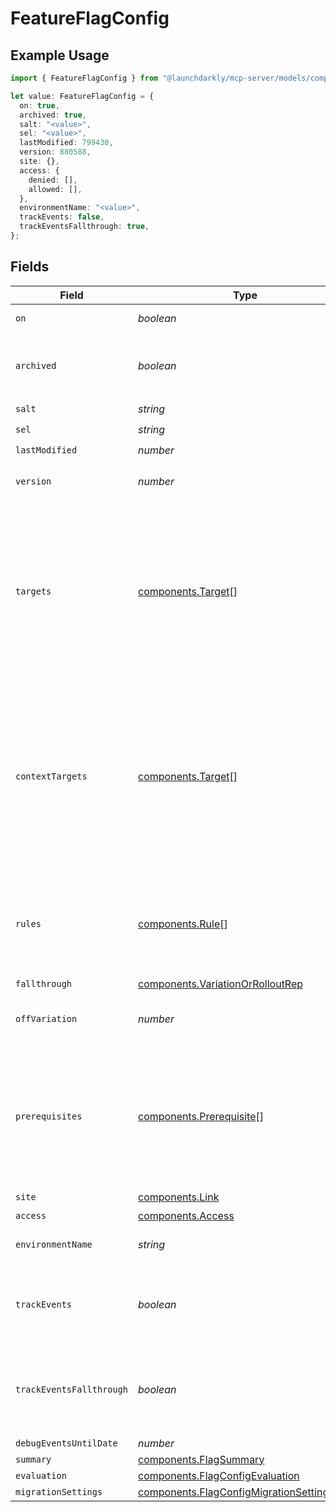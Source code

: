 # FeatureFlagConfig

## Example Usage

```typescript
import { FeatureFlagConfig } from "@launchdarkly/mcp-server/models/components";

let value: FeatureFlagConfig = {
  on: true,
  archived: true,
  salt: "<value>",
  sel: "<value>",
  lastModified: 799430,
  version: 880588,
  site: {},
  access: {
    denied: [],
    allowed: [],
  },
  environmentName: "<value>",
  trackEvents: false,
  trackEventsFallthrough: true,
};
```

## Fields

| Field                                                                                                                                                                    | Type                                                                                                                                                                     | Required                                                                                                                                                                 | Description                                                                                                                                                              |
| ------------------------------------------------------------------------------------------------------------------------------------------------------------------------ | ------------------------------------------------------------------------------------------------------------------------------------------------------------------------ | ------------------------------------------------------------------------------------------------------------------------------------------------------------------------ | ------------------------------------------------------------------------------------------------------------------------------------------------------------------------ |
| `on`                                                                                                                                                                     | *boolean*                                                                                                                                                                | :heavy_check_mark:                                                                                                                                                       | Whether the flag is on                                                                                                                                                   |
| `archived`                                                                                                                                                               | *boolean*                                                                                                                                                                | :heavy_check_mark:                                                                                                                                                       | Boolean indicating if the feature flag is archived                                                                                                                       |
| `salt`                                                                                                                                                                   | *string*                                                                                                                                                                 | :heavy_check_mark:                                                                                                                                                       | N/A                                                                                                                                                                      |
| `sel`                                                                                                                                                                    | *string*                                                                                                                                                                 | :heavy_check_mark:                                                                                                                                                       | N/A                                                                                                                                                                      |
| `lastModified`                                                                                                                                                           | *number*                                                                                                                                                                 | :heavy_check_mark:                                                                                                                                                       | N/A                                                                                                                                                                      |
| `version`                                                                                                                                                                | *number*                                                                                                                                                                 | :heavy_check_mark:                                                                                                                                                       | Version of the feature flag                                                                                                                                              |
| `targets`                                                                                                                                                                | [components.Target](../../models/components/target.md)[]                                                                                                                 | :heavy_minus_sign:                                                                                                                                                       | An array of the individual targets that will receive a specific variation based on their key. Individual targets with a context kind of 'user' are included here.        |
| `contextTargets`                                                                                                                                                         | [components.Target](../../models/components/target.md)[]                                                                                                                 | :heavy_minus_sign:                                                                                                                                                       | An array of the individual targets that will receive a specific variation based on their key. Individual targets with context kinds other than 'user' are included here. |
| `rules`                                                                                                                                                                  | [components.Rule](../../models/components/rule.md)[]                                                                                                                     | :heavy_minus_sign:                                                                                                                                                       | An array of the rules for how to serve a variation to specific targets based on their attributes                                                                         |
| `fallthrough`                                                                                                                                                            | [components.VariationOrRolloutRep](../../models/components/variationorrolloutrep.md)                                                                                     | :heavy_minus_sign:                                                                                                                                                       | N/A                                                                                                                                                                      |
| `offVariation`                                                                                                                                                           | *number*                                                                                                                                                                 | :heavy_minus_sign:                                                                                                                                                       | The ID of the variation to serve when the flag is off                                                                                                                    |
| `prerequisites`                                                                                                                                                          | [components.Prerequisite](../../models/components/prerequisite.md)[]                                                                                                     | :heavy_minus_sign:                                                                                                                                                       | An array of the prerequisite flags and their variations that are required before this flag takes effect                                                                  |
| `site`                                                                                                                                                                   | [components.Link](../../models/components/link.md)                                                                                                                       | :heavy_check_mark:                                                                                                                                                       | N/A                                                                                                                                                                      |
| `access`                                                                                                                                                                 | [components.Access](../../models/components/access.md)                                                                                                                   | :heavy_minus_sign:                                                                                                                                                       | N/A                                                                                                                                                                      |
| `environmentName`                                                                                                                                                        | *string*                                                                                                                                                                 | :heavy_check_mark:                                                                                                                                                       | The environment name                                                                                                                                                     |
| `trackEvents`                                                                                                                                                            | *boolean*                                                                                                                                                                | :heavy_check_mark:                                                                                                                                                       | Whether LaunchDarkly tracks events for the feature flag, for all rules                                                                                                   |
| `trackEventsFallthrough`                                                                                                                                                 | *boolean*                                                                                                                                                                | :heavy_check_mark:                                                                                                                                                       | Whether LaunchDarkly tracks events for the feature flag, for the default rule                                                                                            |
| `debugEventsUntilDate`                                                                                                                                                   | *number*                                                                                                                                                                 | :heavy_minus_sign:                                                                                                                                                       | N/A                                                                                                                                                                      |
| `summary`                                                                                                                                                                | [components.FlagSummary](../../models/components/flagsummary.md)                                                                                                         | :heavy_minus_sign:                                                                                                                                                       | N/A                                                                                                                                                                      |
| `evaluation`                                                                                                                                                             | [components.FlagConfigEvaluation](../../models/components/flagconfigevaluation.md)                                                                                       | :heavy_minus_sign:                                                                                                                                                       | N/A                                                                                                                                                                      |
| `migrationSettings`                                                                                                                                                      | [components.FlagConfigMigrationSettingsRep](../../models/components/flagconfigmigrationsettingsrep.md)                                                                   | :heavy_minus_sign:                                                                                                                                                       | N/A                                                                                                                                                                      |